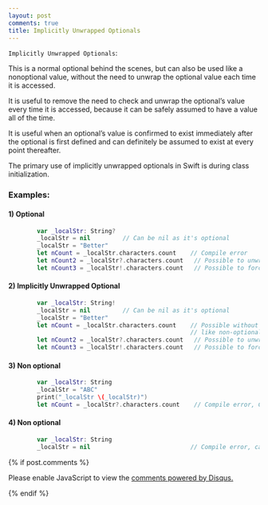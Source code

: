 ```yaml
---
layout: post
comments: true
title: Implicitly Unwrapped Optionals
---
```

`Implicitly Unwrapped Optionals`: 

This is a normal optional behind the scenes, but can also be used like a nonoptional value, without the need to unwrap the optional value each time it is accessed.

It is useful to remove the need to check and unwrap the optional’s value every time it is accessed, because it can be safely assumed to have a value all of the time.

It is useful when an optional’s value is confirmed to exist immediately after the optional is first defined and can definitely be assumed to exist at every point thereafter.

The primary use of implicitly unwrapped optionals in Swift is during class initialization.

### Examples:

#### 1) Optional
```swift
        var _localStr: String?
        _localStr = nil			// Can be nil as it's optional
        _localStr = "Better"
        let nCount = _localStr.characters.count    // Compile error
        let nCount2 = _localStr?.characters.count   // Possible to unwrap - optional binding
        let nCount3 = _localStr!.characters.count   // Possible to forced unwrap
```

#### 2) Implicitly Unwrapped Optional
```swift
        var _localStr: String!
        _localStr = nil			// Can be nil as it's optional
        _localStr = "Better"
        let nCount = _localStr.characters.count    // Possible without unrwapping,
                                                   // like non-optional
        let nCount2 = _localStr?.characters.count   // Possible to unwrap
        let nCount3 = _localStr!.characters.count   // Possible to forced unwrap
```

#### 3) Non optional
```swift
        var _localStr: String
        _localStr = "ABC"
        print("_localStr \(_localStr)")        
        let nCount = _localStr?.characters.count    // Compile error, Can't unwrap
```

#### 4) Non optional 
```swift
        var _localStr: String
        _localStr = nil                            // Compile error, can't be nil
```

{% if post.comments %}

<div id="disqus_thread"></div>
<script>
/**
* RECOMMENDED CONFIGURATION VARIABLES: EDIT AND UNCOMMENT THE SECTION BELOW TO INSERT DYNAMIC VALUES FROM YOUR PLATFORM OR CMS.
* LEARN WHY DEFINING THESE VARIABLES IS IMPORTANT: https://disqus.com/admin/universalcode/#configuration-variables
*/
/*
var disqus_config = function () {
this.page.url = PAGE_URL; // Replace PAGE_URL with your page's canonical URL variable
this.page.identifier = PAGE_IDENTIFIER; // Replace PAGE_IDENTIFIER with your page's unique identifier variable
};
*/

var disqus_shortname = 'Joeybase'; // required: replace example with your forum shortname
// var disqus_developer = 1; // Comment out when the site is live
var disqus_identifier = "{{ page.url }}";
        
(function() { // DON'T EDIT BELOW THIS LINE
var d = document, s = d.createElement('script');

s.src = '//joeybase.disqus.com/embed.js';

s.setAttribute('data-timestamp', +new Date());
(d.head || d.body).appendChild(s);
})();
</script>
<noscript>Please enable JavaScript to view the <a href="https://disqus.com/?ref_noscript" rel="nofollow">comments powered by Disqus.</a></noscript>

{% endif %}